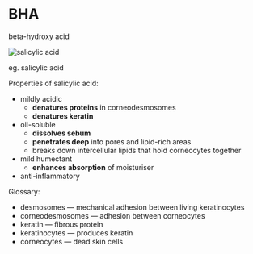 # BHA

beta-hydroxy acid

![salicylic acid](https://upload.wikimedia.org/wikipedia/commons/8/8e/Salicylic-acid-skeletal.svg)

eg. salicylic acid

Properties of salicylic acid:
* mildly acidic
  * **denatures proteins** in corneodesmosomes 
  * **denatures keratin**
* oil-soluble
  * **dissolves sebum**
  * **penetrates deep** into pores and lipid-rich areas
  * breaks down intercellular lipids that hold corneocytes together
* mild humectant
  * **enhances absorption** of moisturiser
* anti-inflammatory

Glossary:
* desmosomes — mechanical adhesion between living keratinocytes
* corneodesmosomes — adhesion between corneocytes
* keratin — fibrous protein
* keratinocytes — produces keratin
* corneocytes — dead skin cells
